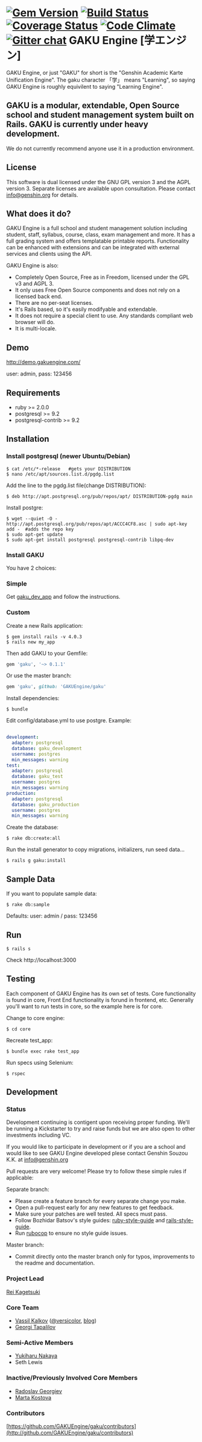 [![Gem Version](https://badge.fury.io/rb/gaku.png)](http://badge.fury.io/rb/gaku)
[![Build Status](https://travis-ci.org/GAKUEngine/gaku.svg)](https://travis-ci.org/GAKUEngine/gaku)
[![Coverage Status](https://coveralls.io/repos/GAKUEngine/gaku/badge.png?branch=master)](https://coveralls.io/r/GAKUEngine/gaku?branch=master)
[![Code Climate](https://codeclimate.com/github/GAKUEngine/gaku.png)](https://codeclimate.com/github/GAKUEngine/gaku)
[![Gitter chat](https://badges.gitter.im/GAKUEngine/gaku.png)](https://gitter.im/GAKUEngine/gaku)
GAKU Engine [学エンジン]
========================
GAKU Engine, or just "GAKU" for short is the "Genshin Academic Karte Unification Engine". The gaku character 「学」 means "Learning", so saying GAKU Engine is roughly equivilent to saying "Learning Engine".

GAKU is a modular, extendable, Open Source school and student management system built on Rails.
GAKU is currently under heavy development.
-------------------------------------------------------------------------------
We do not currently recommend anyone use it in a production environment.

License
-------
This software is dual licensed under the GNU GPL version 3 and the AGPL version 3. Separate licenses are available upon consultation. Please contact info@genshin.org for details.

What does it do?
----------------
GAKU Engine is a full school and student management solution including student, staff, syllabus, course, class, exam management and more. It has a full grading system and offers templatable printable reports. Functionality can be enhanced with extensions and can be integrated with external services and clients using the API. 

GAKU Engine is also:
* Completely Open Source, Free as in Freedom, licensed under the GPL v3 and AGPL 3.
* It only uses Free Open Source components and does not rely on a licensed back end.
* There are no per-seat licenses.
* It's Rails based, so it's easily modifyable and extendable.
* It does not require a special client to use. Any standards compliant web browser will do.
* It is multi-locale.

Demo
----
http://demo.gakuengine.com/

user: admin,   pass: 123456

Requirements
------------
* ruby >= 2.0.0
* postgresql >= 9.2
* postgresql-contrib >= 9.2

Installation
------------

### Install postgresql (newer Ubuntu/Debian)

    $ cat /etc/*-release   #gets your DISTRIBUTION
    $ nano /etc/apt/sources.list.d/pgdg.list
 
Add the line to the pgdg.list file(change DISTRIBUTION):

    $ deb http://apt.postgresql.org/pub/repos/apt/ DISTRIBUTION-pgdg main
    
Install postgre: 

    $ wget --quiet -O - http://apt.postgresql.org/pub/repos/apt/ACCC4CF8.asc | sudo apt-key add -  #adds the repo key
    $ sudo apt-get update
    $ sudo apt-get install postgresql postgresql-contrib libpq-dev


### Install GAKU

You have 2 choices:

### Simple

Get [gaku\_dev\_app](http://github.com/GAKUEngine/gaku_dev_app) and follow the instructions.

### Custom

Create a new Rails application:

    $ gem install rails -v 4.0.3
    $ rails new my_app


Then add GAKU to your Gemfile:
```ruby
gem 'gaku', '~> 0.1.1'
```

Or use the master branch:
```ruby
gem 'gaku', github: 'GAKUEngine/gaku'
```


Install dependencies:

    $ bundle

Edit config/database.yml to use postgre. Example:

```yml
    
development:
  adapter: postgresql
  database: gaku_development
  username: postgres
  min_messages: warning
test:
  adapter: postgresql
  database: gaku_test
  username: postgres
  min_messages: warning
production:
  adapter: postgresql
  database: gaku_production
  username: postgres
  min_messages: warning

```


Create the database:

    $ rake db:create:all

Run the install generator to copy migrations, initializers, run seed data...

    $ rails g gaku:install

Sample Data
-----------
If you want to populate sample data:

    $ rake db:sample

Defaults:
user: admin / pass: 123456


Run
---

    $ rails s


Check http://localhost:3000



Testing
-------
Each component of GAKU Engine has its own set of tests. Core functionality is found in core, Front End functionality is forund in frontend, etc. Generally you'll want to run tests in core, so the example here is for core.

Change to core engine:

    $ cd core

Recreate test_app:

    $ bundle exec rake test_app

Run specs using Selenium:

    $ rspec


Development
-----------

### Status

Development continuing is contigent upon receiving proper funding. We'll be running a Kickstarter to try and raise funds but we are also open to other investments including VC.

If you would like to participate in development or if you are a school and would like to see GAKU Engine developed plese contact Genshin Souzou K.K. at info@genshin.org

Pull requests are very welcome! Please try to follow these simple rules if applicable:

Separate branch:

* Please create a feature branch for every separate change you make.
* Open a pull-request early for any new features to get feedback.
* Make sure your patches are well tested. All specs must pass.
* Follow Bozhidar Batsov's style guides: [ruby-style-guide](http://github.com/bbatsov/ruby-style-guide) and [rails-style-guide](https://github.com/bbatsov/rails-style-guide).
* Run [rubocop](http://github.com/bbatsov/rubocop) to ensure no style guide issues.

Master branch:

* Commit directly onto the master branch only for typos, improvements to the readme and documentation.

### Project Lead

[Rei Kagetsuki](http://github.com/Kagetsuki)

### Core Team

* [Vassil Kalkov](http://github.com/kalkov) ([@versicolor](http://twitter.com/versicolor), [blog](http://kalkov.github.io))
* [Georgi Tapalilov](http://github.com/tapalilov)

### Semi-Active Members
* [Yukiharu Nakaya](http://github.com/snowsunny)
* Seth Lewis

### Inactive/Previously Involved Core Members
* [Radoslav Georgiev](http://github.com/absolu7)
* [Marta Kostova](http://github.com/martakostova)

### Contributors

[https://github.com/GAKUEngine/gaku/contributors](http://github.com/GAKUEngine/gaku/contributors)
